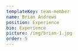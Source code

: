 ```yaml
---
templateKey: team-member
name: Brian Andrews
position: Experience
bio: Experience
picture: /img/brian-1.jpg
order: 5
---
```

